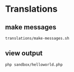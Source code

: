 # Translations

## make messages

`translations/make-messages.sh`

## view output

`php sandbox/helloworld.php`
